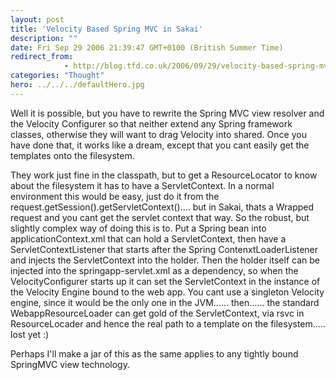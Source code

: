 ```yaml
---
layout: post
title: 'Velocity Based Spring MVC in Sakai'
description: ""
date: Fri Sep 29 2006 21:39:47 GMT+0100 (British Summer Time)
redirect_from: 
            - http://blog.tfd.co.uk/2006/09/29/velocity-based-spring-mvc-in-sakai/
categories: "Thought"
hero: ../../../defaultHero.jpg
---
```

Well it is possible, but you have to rewrite the Spring MVC view resolver and the Velocity Configurer so that neither extend any Spring framework classes, otherwise they will want to drag Velocity into shared. Once you have done that, it works like a dream, except that you cant easily get the templates onto the filesystem.

They work just fine in the classpath, but to get a ResourceLocator to know about the filesystem it has to have a ServletContext. In a normal environment this would be easy, just do it from the request.getSession().getServletContext().... but in Sakai, thats a Wrapped request and you cant get the servlet context that way. So the robust, but slightly complex way of doing this is to. Put a Spring bean into applicationContext.xml that can hold a ServletContext, then have a ServletContextListener that starts after the Spring ContenxtLoaderListener and injects the ServletContext into the holder. Then the holder itself can be injected into the springapp-servlet.xml as a dependency, so when the VelocityConfigurer starts up it can set the ServletContext in the instance of the Velocity Engine bound to the web app. You cant use a singleton Velocity engine, since it would be the only one in the JVM...... then...... the standard WebappResourceLoader can get gold of the ServletContext, via rsvc in ResourceLocader and hence the real path to a template on the filesystem..... lost yet :)

Perhaps I'll make a jar of this as the same applies to any tightly bound SpringMVC view technology.

